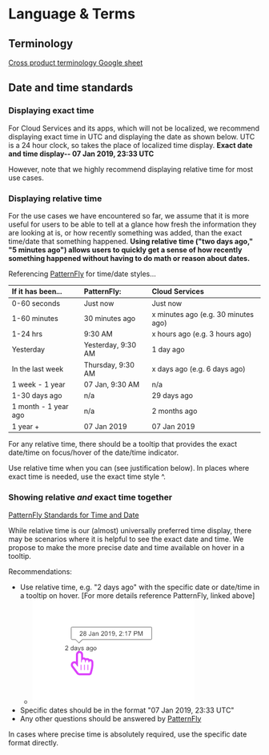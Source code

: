 # Language & Terms

## Terminology

[Cross product terminology Google sheet](https://docs.google.com/spreadsheets/d/11ldkJhVT_m1ApFoJ2_kfX8NfLOQfTGGiL-rdh0bDER0/edit?usp=sharing)

## Date and time standards

### Displaying exact time

For Cloud Services and its apps, which will not be localized, we recommend displaying exact time in UTC and displaying the date as shown below. UTC is a 24 hour clock, so takes the place of localized time display.
**Exact date and time display-- 07 Jan 2019, 23:33 UTC**

However, note that we highly recommend displaying relative time for most use cases.

### Displaying relative time

For the use cases we have encountered so far, we assume that it is more useful for users to be able to tell at a glance how fresh the information they are looking at is, or how recently something was added, than the exact time/date that something happened. **Using relative time ("two days ago," "5 minutes ago") allows users to quickly get a sense of how recently something happened without having to do math or reason about dates.**

Referencing [PatternFly](https://www.patternfly.org/v4/design-guidelines/content/grammar-and-terminology/#date-and-time) for time/date styles...

| If it has been...    | PatternFly:             | Cloud Services                      |
| :------------------- | :---------------------- | :---------------------------------- |
| 0-60 seconds         | Just now                | Just now                            |
| 1-60 minutes         | 30 minutes ago          | x minutes ago (e.g. 30 minutes ago) |
| 1-24 hrs             | 9:30 AM                 | x hours ago (e.g. 3 hours ago)      |
| Yesterday            | Yesterday, 9:30 AM      | 1 day ago                           |
| In the last week     | Thursday, 9:30 AM       | x days ago (e.g. 6 days ago)        |
| 1 week - 1 year      | 07 Jan, 9:30 AM         | n/a                                 |
| 1-30 days ago        | n/a                     | 29 days ago                         |
| 1 month - 1 year ago | n/a                     | 2 months ago                        |
| 1 year +             | 07 Jan 2019             | 07 Jan 2019                         |

For any relative time, there should be a tooltip that provides the exact date/time on focus/hover of the date/time indicator.

Use relative time when you can (see justification below). In places where exact time is needed, use the exact time style ^.

### Showing relative *and* exact time together

[PatternFly Standards for Time and Date](https://www.patternfly.org/v4/design-guidelines/content/grammar-and-terminology/#date-and-time)

While relative time is our (almost) universally preferred time display, there may be scenarios where it is helpful to see the exact date and time. We propose to make the more precise date and time available on hover in a tooltip.

Recommendations:

- Use relative time, e.g. "2 days ago" with the specific date or date/time in a tooltip on hover. [For more details reference PatternFly, linked above]
  - ![Tooltip on hover showing specific date/time](https://github.com/RedHatInsights/insights-frontend-storybook/blob/master/src/docs/uxd/img/tooltip.png?raw=true)
- Specific dates should be in the format "07 Jan 2019, 23:33 UTC"
- Any other questions should be answered by [PatternFly](https://www.patternfly.org/v4/design-guidelines/content/grammar-and-terminology/#date-and-time)

In cases where precise time is absolutely required, use the specific date format directly.
